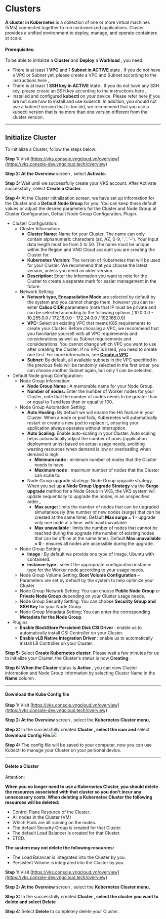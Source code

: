 # Clusters

**A cluster in Kubernetes** is a collection of one or more virtual machines (VMs) connected together to run containerized applications. Cluster provides a unified environment to deploy, manage, and operate containers at scale.

#### Prerequisites: <a href="#clusters-dieukiencan" id="clusters-dieukiencan"></a>

To be able to initialize a **Cluster** and **Deploy** a **Workload** , you need:

* There is at least 1 **VPC** and 1 **Subnet in ACTIVE** state . If you do not have a VPC or Subnet yet, please create a VPC and Subnet according to the instructions here [.](../../vserver/compute-hcm03-1a/network/virtual-private-cloud-vpc.md)
* There is at least 1 **SSH key in ACTIVE** state . If you do not have any SSH key, please create an SSH key according to the instructions here [.](../../vserver/compute-hcm03-1a/security/ssh-key-bo-khoa.md)
* Installed and configured **kubectl** on your device. Please refer here [if](https://kubernetes.io/vi/docs/tasks/tools/install-kubectl/) you are not sure how to install and use kuberctl. In addition, you should not use a kubectl version that is too old, we recommend that you use a kubectl version that is no more than one version different from the cluster version.

***

## Initialize Cluster <a href="#clusters-khoitaocluster" id="clusters-khoitaocluster"></a>

To initialize a Cluster, follow the steps below:

**Step 1:** Visit [https://vks.console.vngcloud.vn/overview](https://vks.console-dev.vngcloud.tech/overview)

**Step 2: At the Overview** screen , select **Activate.**

**Step 3:** Wait until we successfully create your VKS account. After Activate successfully, select **Create a Cluster.**

**Step 4:** At the Cluster initialization screen, we have set up information for the Cluster and a **Default Node Group** for you. You can keep these default values ​​or adjust the desired parameters for the Cluster and Node Group at Cluster Configuration, Default Node Group Configuration, Plugin.

* Cluster Configuration:
  * Cluster Information:
    * **Cluster Name:** Name for your Cluster. The name can only contain alphanumeric characters (az, AZ, 0-9, '\_', '-'). Your input data length must be from 5 to 50. The name must be unique within the Region and VNG Cloud account you are creating the Cluster for.
    * **Kubernetes Version:** The version of Kubernetes that will be used for your Cluster. We recommend that you choose the latest version, unless you need an older version.
    * **Description:** Enter the information you want to note for the Cluster to create a separate mark for easier management in the future.
  * Network Setting:
    * **Network type, Encapsulation Mode** are selected by default by the system and you cannot change them, however you can re-enter **Calico CIDR** parameters (note that IP must be private and can be selected according to the following options ( 10.0.0.0 - 10.255.0.0 / 172.16.0.0 - 172.24.0.0 / 192.168.0.0)
    * **VPC:** Select an existing VPC that meets K8S requirements to create your Cluster. Before choosing a VPC, we recommend that you familiarize yourself with all VPC requirements and considerations as well as Subnet requirements and considerations. You cannot change which VPC you want to use after creating the Cluster. If no VPC is listed, you need to create one first. For more information, see [**Create a VPC**](../../vserver/compute-hcm03-1a/network/virtual-private-cloud-vpc.md) **.**
    * **Subnet:** By default, all available subnets in the VPC specified in the previous field will be randomly selected in the first order, you can choose another Subnet again, but only 1 can be selected.
* Default Node group Configuration:
  * Node Group Information:
    * **Node Group Name** : A memorable name for your Node Group.
    * **Number of nodes:** Enter the number of Worker nodes for your Cluster, note that the number of nodes needs to be greater than or equal to 1 and less than or equal to 100.
  * Node Group Automation Setting:
    * **Auto Healing:** By default we will enable the HA feature in your Cluster. When a node or pod fails, Kubernetes will automatically restart or create a new pod to replace it, ensuring your application always operates without interruption.
    * **Auto Scaling:** Enable auto-scaling in your Cluster. Auto scaling helps automatically adjust the number of pods (application deployment units) based on actual usage needs, avoiding wasting resources when demand is low or overloading when demand is high.
      * **Minimum node** : minimum number of nodes that the Cluster needs to have.
      * **Maximum node** : maximum number of nodes that the Cluster can scale to.
    * Node Group upgrade strategy: Node Group upgrade strategy. When you set up **a Node Group Upgrade Strategy** via the **Surge upgrade** method for a Node Group in VKS, the VKS system will update sequentially to upgrade the nodes, in an unspecified order [.](https://cloud.google.com/kubernetes-engine/docs/concepts/node-pool-upgrade-strategies.)
      * **Max surge:** limits the number of nodes that can be upgraded simultaneously (the number of new nodes (surge) that can be created at the same time). Default **Max surge = 1** - upgrade only one node at a time. with maxUnavailable
      * **Max unavailable** : limits the number of nodes that cannot be reached during the upgrade (the number of existing nodes that can be offline at the same time). Default **Max unavailable = 0** - ensures all nodes are accessible during the upgrade.
  * Node Group Setting:
    * **Image** : By default we provide one type of Image, Ubuntu with containerd.
    * **Instance type** : select the appropriate configuration instance type for the Worker node according to your usage needs.
  * Node Group Volume Setting: **Boot Volume Configuration** – Parameters are set by default by the system to help optimize your Cluster
  * Node Group Network Setting: You can choose **Public Node Group** or **Private Node Group** depending on your Cluster usage needs.
  * Node Group Security Setting: You can choose **Security Group and SSH Key** for your Node Group.
  * Node Group Metadata Setting: You can enter the corresponding **Metadata for the Node Group.**
* Plugins
  * **Enable BlockStore Persistent Disk CSI Driver** : enable us to automatically install CSI Controller on your Cluster.
  * **Enable vLB Native Integration Driver** : enable us to automatically install LB Controller on your Cluster.

**Step 5:** Select **Create Kubernetes cluster.** Please wait a few minutes for us to initialize your Cluster, the Cluster's status is now **Creating** .

**Step 6: When the Cluster** status is **Active** , you can view Cluster information and Node Group information by selecting Cluster Name in the **Name** column .

***

#### Download the Kube Config file <a href="#clusters-taixuongteptinkubeconfig" id="clusters-taixuongteptinkubeconfig"></a>

**Step 1:** Visit [https://vks.console.vngcloud.vn/overview](https://vks.console-dev.vngcloud.tech/overview)

**Step 2: At the Overview** screen , select the **Kubernetes Cluster menu.**

**Step 3:** In the successfully created **Cluster , select the icon and** select **Download Config File.**![](https://docs.vngcloud.vn/\~gitbook/image?url=https%3A%2F%2Fdocs-admin.vngcloud.vn%2Fdownload%2Fthumbnails%2F71729305%2Fimage2024-4-16\_16-41-12.png%3Fversion%3D1%26modificationDate%3D1713260474000%26api%3Dv2\&width=40\&dpr=4\&quality=100\&sign=95404067\&sv=1)

**Step 4:** The config file will be saved to your computer, now you can use Kubectl to manage your Cluster on your personal device.

***

#### Delete a Cluster <a href="#clusters-xoamotcluster" id="clusters-xoamotcluster"></a>

Attention:

**When you no longer need to use a Kubernetes Cluster, you should delete the resources associated with that cluster so you don't incur any unnecessary costs. When deleting a Kubernetes Cluster the following resources will be deleted:**

* Control Plane Resource of the Cluster.
* All nodes in the Cluster (VM)
* Which Pods are all running on the nodes.
* The default Security Group is created for that Cluster.
* The default Load Balancer is created for that Cluster.
* ETCD.

**The system may not delete the following resources:**

* The Load Balancer is integrated into the Cluster by you.
* Persistent Volume is integrated into the Cluster by you.

**Step 1:** Visit [https://vks.console.vngcloud.vn/overview](https://vks.console-dev.vngcloud.tech/overview)

**Step 2: At the Overview** screen , select the **Kubernetes Cluster menu.**

**Step 3:** In the successfully created **Cluster , select the cluster you want to delete and select Delete**

**Step 4:** Select **Delete** to completely delete your Cluster.
